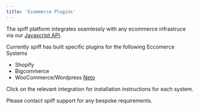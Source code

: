 ```yaml
---
title: 'Ecommerce Plugins'
---
```


The spiff platform integrates seamlessly with any ecommerce infrastruce via our [Javascript API](https://help.spiff.com.au/developer/javascript-api).  

Currently spiff has built specific plugins for the following Eccomerce Systems 

* Shopify 
* Bigcommerce
* WooCommerce/Wordpress
[Neto](https://help.spiff.com.au/integrations/neto-plugin)

Click on the relevant integration for installation instructions for each system. 

Please contact spiff support for any bespoke requirements. 